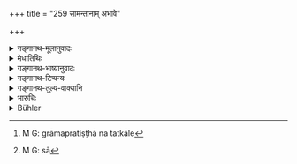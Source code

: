 +++
title = "259 सामन्तानाम् अभावे"

+++

<details><summary>गङ्गानथ-मूलानुवादः</summary>

In the absence of such original inhabitants of neighbouring villages as could be witnesses in regard to the boundary, the king may examine these (following) frequenters of forests also.—(259)
</details>

<details><summary>मेधातिथिः</summary>

**सामन्तानां मौलानाम्** इति विशेषणविशेष्यभावः स्तुत्यर्थः । ग्रामप्रतिष्ठानकाले[^१६९] भवा उत्पत्तिसहभुवो **मौला** उच्यन्ते । ते च **सामन्ता** नित्याः, नित्यसंनिहितत्वात् । तेषाम् अप्य् अभावः कथंचिद् उच्छन्नत्वात् । तदा का[^१७०] गतिः । तदा **इमान् अपि** वक्ष्यमाणान् पृच्छेत् । 


[^१७०]:
     M G: sā


[^१६९]:
     M G: grāmapratiṣṭhā na tatkāle

अथ वा **मौला** अनुभाविनः, **सामन्ता** व्याक्ख्याताः, व्यवहर्तव्याः । मौलानां पूर्वोक्तानाम् अभावे सामन्ताः प्रमाणम् । तदभावे **वनगोचरान् विनियुञ्जीत**[^१७१] निपुणतः पृच्छेत् ॥ ८.२५९ ॥
</details>

<details><summary>गङ्गानथ-भाष्यानुवादः</summary>

‘*Original inhabitants*’—The epithet has been added with a view to indicate their importance. Those persons who were living in the village at the time of its foundation, and who are co-eval with it, are called ‘original’; such inhabitants of the neighbouring villages remain on the spot constantly. There would be ‘absence’ of these, on account of their having become dispersed, for some reason or the other.

What is the remedy, if these are not available?

In that case the king shall question ‘*these*’—the persons going to be mentioned in the next verse.

Or, ‘*maulāḥ*’ may be taken to mean ‘experienced.’—‘*Sāmantāḥ*’ as explained above. And the meaning may he—‘In the absence of experienced people, ordinary neighbours may he regarded as reliable authority, and in the absence of these latter, the frequenters of forests should he carefully examined.’—(259)
</details>

<details><summary>गङ्गानथ-टिप्पन्यः</summary>

This verse is quoted in *Vivādaratnākara* (p. 209), which explains ‘*maulāḥ*’ as ‘persons who have lived in the village ever since it came into existence,’—and ‘*anuyuñjīta*’ as ‘should question’;—in
*Parāśaramādhava* (Vyvahāra, p. 272);—in *Vyavahāra-Bālambhaṭṭī* (p.
790);—in *Kṛtyakalpataru* (111b);—and in *Vīramitrodaya* (Vyavahāra, 140b), which says that the foresters and others are to be asked only when there are no such persons available as are cultivators of lands lying near the disputed boundary.
</details>

<details><summary>गङ्गानथ-तुल्य-वाक्यानि</summary>

**(verses 8.253-264)**

See Comparative notes for [Verse 8.253].
</details>

<details><summary>भारुचिः</summary>

तदभावे तु वनगोचराः प्रमाणं स्युः ॥ ८.२५८ ॥
</details>

<details><summary>Bühler</summary>

259	On failure of neighbours (who are) original inhabitants (of the country and can be) witnesses with respect to the boundary, (the king) may hear the evidence even of the following inhabitants of the forest.
</details>
